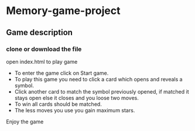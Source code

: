# Memory-game-project



## Game description

### clone or download the file

open index.html to play game

* To enter the game click on Start game.
* To play this game you need to click a card which opens and reveals a symbol.
* Click another card to match the symbol previously opened, if matched it stays open else
it closes and you loose two moves.
* To win all cards should be matched.
* The less moves you use you gain maximum stars.

Enjoy the game
